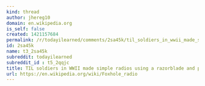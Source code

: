 ```yaml
---
kind: thread
author: jhereg10
domain: en.wikipedia.org
is_self: false
created: 1421157684
permalink: /r/todayilearned/comments/2sa45k/til_soldiers_in_wwii_made_simple_radios_using_a/
id: 2sa45k
name: t3_2sa45k
subreddit: todayilearned
subreddit_id : t5_2qqjc
title: TIL soldiers in WWII made simple radios using a razorblade and pencil as the diode, dubbing them Foxhole Radios.
url: https://en.wikipedia.org/wiki/Foxhole_radio
---
```



